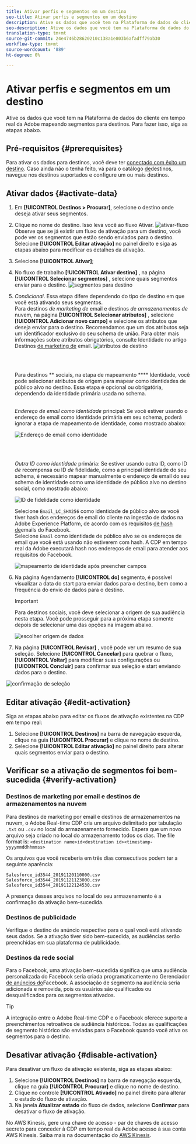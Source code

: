 ```yaml
---
title: Ativar perfis e segmentos em um destino
seo-title: Ativar perfis e segmentos em um destino
description: Ative os dados que você tem na Plataforma de dados do cliente em tempo real da Adobe mapeando segmentos para destinos. Para fazer isso, siga as etapas abaixo.
seo-description: Ative os dados que você tem na Plataforma de dados do cliente em tempo real da Adobe mapeando segmentos para destinos. Para fazer isso, siga as etapas abaixo.
translation-type: tm+mt
source-git-commit: 24e4746b28620210c138a1e803b6afadff79ab30
workflow-type: tm+mt
source-wordcount: '889'
ht-degree: 0%

---
```



# Ativar perfis e segmentos em um destino

Ative os dados que você tem na Plataforma de dados do cliente em tempo real da Adobe mapeando segmentos para destinos. Para fazer isso, siga as etapas abaixo.

## Pré-requisitos {#prerequisites}

Para ativar os dados para destinos, você deve ter [conectado com êxito um destino](/help/rtcdp/destinations/assets/connect-destination-1.png). Caso ainda não o tenha feito, vá para o catálogo [de](/help/rtcdp/destinations/destinations-catalog.md)destinos, navegue nos destinos suportados e configure um ou mais destinos.

## Ativar dados {#activate-data}

1. Em **[!UICONTROL Destinos > Procurar]**, selecione o destino onde deseja ativar seus segmentos.
2. Clique no nome do destino. Isso leva você ao fluxo Ativar.
   ![ativar-fluxo](/help/rtcdp/destinations/assets/activate-flow.png)Observe que se já existir um fluxo de ativação para um destino, você pode ver os segmentos que estão sendo enviados para o destino. Selecione **[!UICONTROL Editar ativação]** no painel direito e siga as etapas abaixo para modificar os detalhes da ativação.
3. Selecione **[!UICONTROL Ativar]**;
4. No fluxo de trabalho **[!UICONTROL Ativar destino]** , na página **[!UICONTROL Selecionar segmentos]** , selecione quais segmentos enviar para o destino.
   ![segmentos para destino](/help/rtcdp/destinations/assets/select-segments.png)
5. *Condicional*. Essa etapa difere dependendo do tipo de destino em que você está ativando seus segmentos. <br> Para destinos *de marketing de* email e destinos *de armazenamentos de* nuvem, na página **[!UICONTROL Selecionar atributos]** , selecione **[!UICONTROL Adicionar novo campo]** e selecione os atributos que deseja enviar para o destino.
Recomendamos que um dos atributos seja um identificador [](/help/rtcdp/destinations/email-marketing-destinations.md#identity) exclusivo do seu schema de união. Para obter mais informações sobre atributos obrigatórios, consulte Identidade no artigo Destinos [de marketing de](/help/rtcdp/destinations/email-marketing-destinations.md#identity) email.
   ![atributos de destino](/help/rtcdp/destinations/assets/select-attributes-step.png)

   <br> 

   Para destinos ** sociais, na etapa de mapeamento **** Identidade, você pode selecionar atributos de origem para mapear como identidades de público alvo no destino. Essa etapa é opcional ou obrigatória, dependendo da identidade primária usada no schema. <br> 

   *Endereço de email como identidade* principal: Se você estiver usando o endereço de email como identidade primária em seu schema, poderá ignorar a etapa de mapeamento de identidade, como mostrado abaixo:

   ![Endereço de email como identidade](/help/rtcdp/destinations/assets/email-as-identity.gif)

   <br> 

   *Outra ID como identidade* primária: Se estiver usando outra ID, como ID *de* recompensa ou ID *de* fidelidade, como a principal identidade do seu schema, é necessário mapear manualmente o endereço de email do seu schema de identidade como uma identidade de público alvo no destino social, como mostrado abaixo:

   ![ID de fidelidade como identidade](/help/rtcdp/destinations/assets/rewardsid-as-identity.gif)


   Selecione `Email_LC_SHA256` como identidade de público alvo se você tiver hash dos endereços de email do cliente na ingestão de dados na Adobe Experience Platform, de acordo com os requisitos [de hash de](/help/rtcdp/destinations/facebook-destination.md#email-hashing-requirements)emails do Facebook. <br> Selecione `Email` como identidade de público alvo se os endereços de email que você está usando não estiverem com hash. A CDP em tempo real da Adobe executará hash nos endereços de email para atender aos requisitos do Facebook.

   ![mapeamento de identidade após preencher campos](/help/rtcdp/destinations/assets/identity-mapping.png)

6. Na página Agendamento **[!UICONTROL do]** segmento, é possível visualizar a data do start para enviar dados para o destino, bem como a frequência do envio de dados para o destino.

   >[!IMPORTANT]
   >
   >Para destinos sociais, você deve selecionar a origem de sua audiência nesta etapa. Você pode prosseguir para a próxima etapa somente depois de selecionar uma das opções na imagem abaixo.

   ![escolher origem de dados](/help/rtcdp/destinations/assets/choose-data-origin.png)

7. Na página **[!UICONTROL Revisar]** , você pode ver um resumo de sua seleção. Selecione **[!UICONTROL Cancelar]** para quebrar o fluxo, **[!UICONTROL Voltar]** para modificar suas configurações ou **[!UICONTROL Concluir]** para confirmar sua seleção e start enviando dados para o destino.

![confirmação de seleção](/help/rtcdp/destinations/assets/confirm-selection.png)

## Editar ativação {#edit-activation}

Siga as etapas abaixo para editar os fluxos de ativação existentes na CDP em tempo real:

1. Selecione **[!UICONTROL Destinos]** na barra de navegação esquerda, clique na guia **[!UICONTROL Procurar]** e clique no nome de destino.
2. Selecione **[!UICONTROL Editar ativação]** no painel direito para alterar quais segmentos enviar para o destino.

## Verificar se a ativação de segmentos foi bem-sucedida {#verify-activation}

### Destinos de marketing por email e destinos de armazenamentos na nuvem

Para destinos de marketing por email e destinos de armazenamentos na nuvem, o Adobe Real-time CDP cria um arquivo delimitado por tabulação `.txt` ou `.csv` no local do armazenamento fornecido. Espera que um novo arquivo seja criado no local do armazenamento todos os dias. The file format is:
`<destination name>id<destination id><timestamp-yyyymmddhhmmss>`

Os arquivos que você receberia em três dias consecutivos podem ter a seguinte aparência:

```
Salesforce_id3544_20191120110000.csv
Salesforce_id3544_20191121123000.csv
Salesforce_id3544_20191122124530.csv
```

A presença desses arquivos no local do seu armazenamento é a confirmação da ativação bem-sucedida.

### Destinos de publicidade

Verifique o destino de anúncio respectivo para o qual você está ativando seus dados. Se a ativação tiver sido bem-sucedida, as audiências serão preenchidas em sua plataforma de publicidade.

### Destinos da rede social

Para o Facebook, uma ativação bem-sucedida significa que uma audiência personalizada do Facebook seria criada programaticamente no Gerenciador [de anúncios do](https://www.facebook.com/adsmanager/manage/)Facebook. A associação de segmento na audiência seria adicionada e removida, pois os usuários são qualificados ou desqualificados para os segmentos ativados.

>[!TIP]
>
>A integração entre o Adobe Real-time CDP e o Facebook oferece suporte a preenchimentos retroativos de audiência históricos. Todas as qualificações de segmento histórico são enviadas para o Facebook quando você ativa os segmentos para o destino.

## Desativar ativação {#disable-activation}

Para desativar um fluxo de ativação existente, siga as etapas abaixo:

1. Selecione **[!UICONTROL Destinos]** na barra de navegação esquerda, clique na guia **[!UICONTROL Procurar]** e clique no nome de destino.
2. Clique no controle **[!UICONTROL Ativado]** no painel direito para alterar o estado do fluxo de ativação.
3. Na janela **Atualizar estado** do fluxo de dados, selecione **Confirmar** para desativar o fluxo de ativação.

No AWS Kinesis, gere uma chave de acesso - par de chaves de acesso secreto para conceder à CDP em tempo real da Adobe acesso à sua conta AWS Kinesis. Saiba mais na documentação do [AWS Kinesis](https://docs.aws.amazon.com/IAM/latest/UserGuide/id_credentials_access-keys.html).